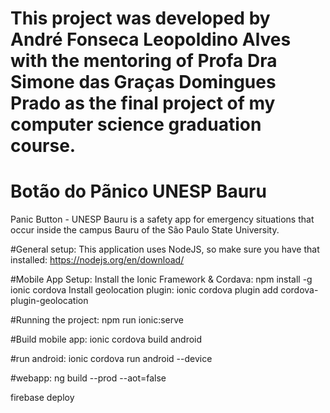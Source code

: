 # This project was developed by André Fonseca Leopoldino Alves with the mentoring of Profa Dra Simone das Graças Domingues Prado as the final project of my computer science graduation course.

# Botão do Pãnico UNESP Bauru
Panic Button - UNESP Bauru is a safety app for emergency situations that occur inside the campus Bauru of the São Paulo State University.

#General setup:
This application uses NodeJS, so make sure you have that installed: https://nodejs.org/en/download/

#Mobile App Setup:
Install the Ionic Framework & Cordava: npm install -g ionic cordova
Install geolocation plugin: ionic cordova plugin add cordova-plugin-geolocation

#Running the project: 
npm run ionic:serve

#Build mobile app:
ionic cordova build android

#run android:
ionic cordova run android --device

#webapp: 
ng build --prod --aot=false

firebase deploy
